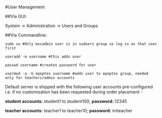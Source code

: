 #User Management

##Via GUI:

System → Administration → Users and Groups

##Via Commandline:

    sudo su #Only mssadmin user is in sudoers group so log in as that user first

    useradd -m username #this adds user

    passwd username #creates password for user

    usermod -a -G epoptes username #adds user to epoptes group, needed only for teachers/admin accounts

Default server is shipped with the following user accounts
pre-configured i.e. if no customisation has been requested during order
placement -

**student accounts:** student1 to student100; **password:** 12345

**teacher accounts:** teacher1 to teacher10; **password:** imteacher